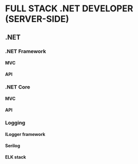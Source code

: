 # FULL STACK .NET DEVELOPER (SERVER-SIDE)

## .NET

### .NET Framework
#### MVC
#### API

### .NET Core
#### MVC
#### API

### Logging
#### ILogger framework
#### Serilog
#### ELK stack
